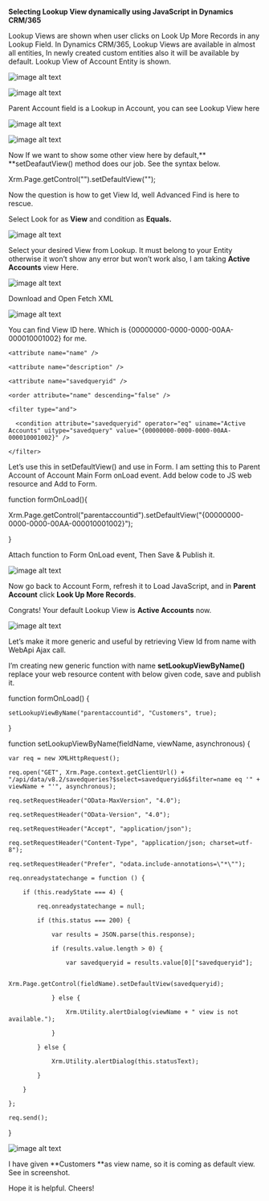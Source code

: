 **Selecting Lookup View dynamically using JavaScript in Dynamics CRM/365**

Lookup Views are shown when user clicks on Look Up More Records in any Lookup Field. In Dynamics CRM/365, Lookup Views are available in almost all entities, In newly created custom entities also it will be available by default. Lookup View of Account Entity is shown.

![image alt text](image_0.png)

![image alt text](image_1.png)

Parent Account field is a Lookup in Account, you can see Lookup View here

![image alt text](image_2.png)

![image alt text](image_3.png)

Now If we want to show some other view here by default,** **setDeafautView() method does our job. See the syntax below.

Xrm.Page.getControl("<ControlName>").setDefaultView("<ViewGUID>");

Now the question is how to get View Id, well Advanced Find is here to rescue.

Select Look for as **View** and condition as **Equals.**

![image alt text](image_4.png)

Select your desired View from Lookup. It must belong to your Entity otherwise it won’t show any error but won’t work also, I am taking **Active Accounts** view Here.

![image alt text](image_5.png)

Download and Open Fetch XML

![image alt text](image_6.png)

You can find View ID here. Which is {00000000-0000-0000-00AA-000010001002} for me.

<fetch version="1.0" output-format="xml-platform" mapping="logical" distinct="false">

  <entity name="savedquery">

    <attribute name="name" />

    <attribute name="description" />

    <attribute name="savedqueryid" />

    <order attribute="name" descending="false" />

    <filter type="and">

      <condition attribute="savedqueryid" operator="eq" uiname="Active Accounts" uitype="savedquery" value="{00000000-0000-0000-00AA-000010001002}" />

    </filter>

  </entity>

</fetch>

Let’s use this in setDefaultView() and use in Form. I am setting this to Parent Account of Account Main Form onLoad event. Add below code to JS web resource and Add to Form.

function formOnLoad(){

Xrm.Page.getControl("parentaccountid").setDefaultView("{00000000-0000-0000-00AA-000010001002}");

}

Attach function to Form OnLoad event, Then Save & Publish it.

![image alt text](image_7.png) 

Now go back to Account Form, refresh it to Load JavaScript, and in **Parent Account** click **Look Up More Records**. 

Congrats! Your default Lookup View is **Active Accounts** now.

![image alt text](image_8.png)

Let’s make it more generic and useful by retrieving View Id from name with WebApi Ajax call.

I’m creating new generic function with name **setLookupViewByName()** replace your web resource content with below given code, save and publish it.

function formOnLoad() {

    setLookupViewByName("parentaccountid", "Customers", true);

}

function setLookupViewByName(fieldName, viewName, asynchronous) {

    var req = new XMLHttpRequest();

    req.open("GET", Xrm.Page.context.getClientUrl() + "/api/data/v8.2/savedqueries?$select=savedqueryid&$filter=name eq '" + viewName + "'", asynchronous);

    req.setRequestHeader("OData-MaxVersion", "4.0");

    req.setRequestHeader("OData-Version", "4.0");

    req.setRequestHeader("Accept", "application/json");

    req.setRequestHeader("Content-Type", "application/json; charset=utf-8");

    req.setRequestHeader("Prefer", "odata.include-annotations=\"*\"");

    req.onreadystatechange = function () {

        if (this.readyState === 4) {

            req.onreadystatechange = null;

            if (this.status === 200) {

                var results = JSON.parse(this.response);

                if (results.value.length > 0) {

                    var savedqueryid = results.value[0]["savedqueryid"];

                    Xrm.Page.getControl(fieldName).setDefaultView(savedqueryid);

                } else {

                    Xrm.Utility.alertDialog(viewName + " view is not available.");

                }

            } else {

                Xrm.Utility.alertDialog(this.statusText);

            }

        }

    };

    req.send();

}

![image alt text](image_9.png)

I have given **Customers **as view name, so it is coming as default view. See in screenshot.

Hope it is helpful. Cheers!

